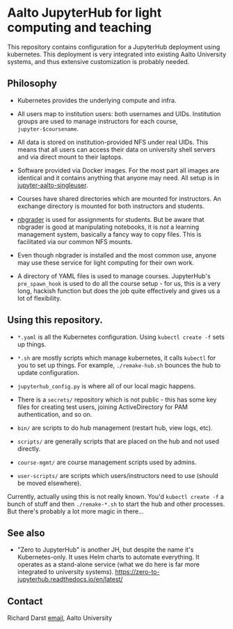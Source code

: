 # Aalto JupyterHub for light computing and teaching

This repository contains configuration for a JupyterHub deployment
using kubernetes.  This deployment is very integrated into existing
Aalto University systems, and thus extensive customization is probably
needed.

## Philosophy

* Kubernetes provides the underlying compute and infra.

* All users map to institution users: both usernames and UIDs.
  Institution groups are used to manage instructors for each course,
  `jupyter-$coursename`.

* All data is stored on institution-provided NFS under real UIDs.
  This means that all users can access their data on university shell
  servers and via direct mount to their laptops.

* Software provided via Docker images.  For the most part all images
  are identical and it contains anything that anyone may need.  All
  setup is in
  [jupyter-aalto-singleuser](https://github.com/AaltoScienceIT/jupyter-aalto-singleuser).

* Courses have shared directories which are mounted for instructors.
  An exchange directory is mounted for both instructors and students.

* [nbgrader](https://nbgrader.readthedocs.io/) is used for assignments
  for students.  But be aware that nbgrader is good at manipulating
  notebooks, it is *not* a learning management system, basically a
  fancy way to copy files.  This is facilitated via our common NFS
  mounts.

* Even though nbgrader is installed and the most common use, anyone
  may use these service for light computing for their own work.

* A directory of YAML files is used to manage courses.  JupyterHub's
  `pre_spawn_hook` is used to do all the course setup - for us, this
  is a very long, hackish function but does the job quite effectively
  and gives us a lot of flexibility.




## Using this repository.

* `*.yaml` is all the Kubernetes configuration.  Using `kubectl create
  -f` sets up things.

* `*.sh` are mostly scripts which manage kubernetes, it calls
  `kubectl` for you to set up things.  For example, `./remake-hub.sh`
  bounces the hub to update configuration.

* `jupyterhub_config.py` is where all of our local magic happens.

* There is a `secrets/` repository which is not public - this has some
  key files for creating test users, joining ActiveDirectory for PAM
  authentication, and so on.

* `bin/` are scripts to do hub management (restart hub, view logs, etc).
* `scripts/` are generally scripts that are placed on the hub and not used directly.
* `course-mgmt/` are course management scripts used by admins.
* `user-scripts/` are scripts which users/instructors need to use (should be moved elsewhere).

Currently, actually using this is not really known.  You'd `kubectl
create -f` a bunch of stuff and then `./remake-*.sh` to start the hub
and other processes.  But there's probably a lot more magic in
there...



## See also

* "Zero to JupyterHub" is another JH, but despite the name it's
  Kubernetes-only.  It uses Helm charts to automate everything.  It
  operates as a stand-alone service (what we do here is far more
  integrated to university
  systems). https://zero-to-jupyterhub.readthedocs.io/en/latest/



## Contact

Richard Darst
[email](https://people.aalto.fi/index.html?language=english#richard_darst),
Aalto University
